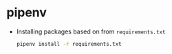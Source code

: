 # pipenv

- Installing packages based on from `requirements.txt`

  ```sh
  pipenv install -r requirements.txt
  ```

